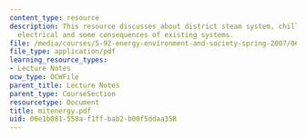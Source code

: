 ```yaml
---
content_type: resource
description: This resource discusses about district steam system, chilled water, campus
  electrical and some consequences of existing systems.
file: /media/courses/5-92-energy-environment-and-society-spring-2007/06e1b081558af1ffbab2b00f5ddaa358_mitenergy.pdf
file_type: application/pdf
learning_resource_types:
- Lecture Notes
ocw_type: OCWFile
parent_title: Lecture Notes
parent_type: CourseSection
resourcetype: Document
title: mitenergy.pdf
uid: 06e1b081-558a-f1ff-bab2-b00f5ddaa358
---
```

